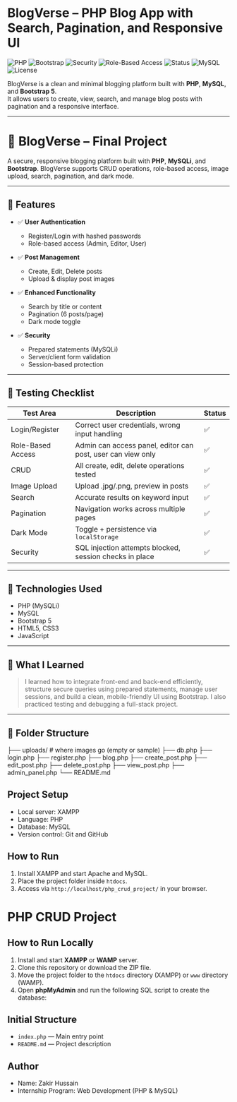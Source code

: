 
# BlogVerse – PHP Blog App with Search, Pagination, and Responsive UI
![PHP](https://img.shields.io/badge/PHP-MySQLi-blue)
![Bootstrap](https://img.shields.io/badge/Bootstrap-5.3-purple)
![Security](https://img.shields.io/badge/Security-Enhanced-brightgreen)
![Role-Based Access](https://img.shields.io/badge/Access-Control-orange)
![Status](https://img.shields.io/badge/Task-4%20Complete-success)
![MySQL](https://img.shields.io/badge/MySQL-5.7-orange)
![License](https://img.shields.io/badge/license-MIT-green)

BlogVerse is a clean and minimal blogging platform built with **PHP**, **MySQL**, and **Bootstrap 5**.  
It allows users to create, view, search, and manage blog posts with pagination and a responsive interface.

---

# 📘 BlogVerse – Final Project

A secure, responsive blogging platform built with **PHP**, **MySQLi**, and **Bootstrap**. BlogVerse supports CRUD operations, role-based access, image upload, search, pagination, and dark mode.

---

## 🚀 Features

- ✅ **User Authentication**
  - Register/Login with hashed passwords
  - Role-based access (Admin, Editor, User)

- ✅ **Post Management**
  - Create, Edit, Delete posts
  - Upload & display post images

- ✅ **Enhanced Functionality**
  - Search by title or content
  - Pagination (6 posts/page)
  - Dark mode toggle

- ✅ **Security**
  - Prepared statements (MySQLi)
  - Server/client form validation
  - Session-based protection

---

## 🧪 Testing Checklist

| Test Area | Description | Status |
|-----------|-------------|--------|
| Login/Register | Correct user credentials, wrong input handling | ✅ |
| Role-Based Access | Admin can access panel, editor can post, user can view only | ✅ |
| CRUD | All create, edit, delete operations tested | ✅ |
| Image Upload | Upload .jpg/.png, preview in posts | ✅ |
| Search | Accurate results on keyword input | ✅ |
| Pagination | Navigation works across multiple pages | ✅ |
| Dark Mode | Toggle + persistence via `localStorage` | ✅ |
| Security | SQL injection attempts blocked, session checks in place | ✅ |

---

## 🧰 Technologies Used

- PHP (MySQLi)
- MySQL
- Bootstrap 5
- HTML5, CSS3
- JavaScript

---

## 🧠 What I Learned

> I learned how to integrate front-end and back-end efficiently, structure secure queries using prepared statements, manage user sessions, and build a clean, mobile-friendly UI using Bootstrap. I also practiced testing and debugging a full-stack project.

---

## 📁 Folder Structure
├── uploads/           # where images go (empty or sample)
├── db.php
├── login.php
├── register.php
├── blog.php
├── create_post.php
├── edit_post.php
├── delete_post.php
├── view_post.php
├── admin_panel.php
└── README.md


## Project Setup
- Local server: XAMPP
- Language: PHP
- Database: MySQL
- Version control: Git and GitHub

## How to Run
1. Install XAMPP and start Apache and MySQL.
2. Place the project folder inside `htdocs`.
3. Access via `http://localhost/php_crud_project/` in your browser.
# PHP CRUD Project



## How to Run Locally

1. Install and start **XAMPP** or **WAMP** server.
2. Clone this repository or download the ZIP file.
3. Move the project folder to the `htdocs` directory (XAMPP) or `www` directory (WAMP).
4. Open **phpMyAdmin** and run the following SQL script to create the database:


## Initial Structure
- `index.php` — Main entry point
- `README.md` — Project description

## Author
- Name: Zakir Hussain
- Internship Program: Web Development (PHP & MySQL)
